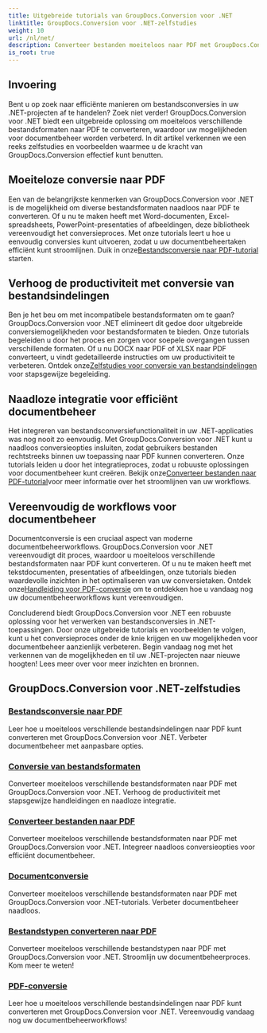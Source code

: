 ```yaml
---
title: Uitgebreide tutorials van GroupDocs.Conversion voor .NET
linktitle: GroupDocs.Conversion voor .NET-zelfstudies
weight: 10
url: /nl/net/
description: Converteer bestanden moeiteloos naar PDF met GroupDocs.Conversion voor .NET. Stroomlijn documentbeheer met aanpasbare opties. #GroupDocs.Conversie
is_root: true
---
```


## Invoering

Bent u op zoek naar efficiënte manieren om bestandsconversies in uw .NET-projecten af te handelen? Zoek niet verder! GroupDocs.Conversion voor .NET biedt een uitgebreide oplossing om moeiteloos verschillende bestandsformaten naar PDF te converteren, waardoor uw mogelijkheden voor documentbeheer worden verbeterd. In dit artikel verkennen we een reeks zelfstudies en voorbeelden waarmee u de kracht van GroupDocs.Conversion effectief kunt benutten.

## Moeiteloze conversie naar PDF

 Een van de belangrijkste kenmerken van GroupDocs.Conversion voor .NET is de mogelijkheid om diverse bestandsformaten naadloos naar PDF te converteren. Of u nu te maken heeft met Word-documenten, Excel-spreadsheets, PowerPoint-presentaties of afbeeldingen, deze bibliotheek vereenvoudigt het conversieproces. Met onze tutorials leert u hoe u eenvoudig conversies kunt uitvoeren, zodat u uw documentbeheertaken efficiënt kunt stroomlijnen. Duik in onze[Bestandsconversie naar PDF-tutorial](./file-conversion-to-pdf/) starten.

## Verhoog de productiviteit met conversie van bestandsindelingen

Ben je het beu om met incompatibele bestandsformaten om te gaan? GroupDocs.Conversion voor .NET elimineert dit gedoe door uitgebreide conversiemogelijkheden voor bestandsformaten te bieden. Onze tutorials begeleiden u door het proces en zorgen voor soepele overgangen tussen verschillende formaten. Of u nu DOCX naar PDF of XLSX naar PDF converteert, u vindt gedetailleerde instructies om uw productiviteit te verbeteren. Ontdek onze[Zelfstudies voor conversie van bestandsindelingen](./file-format-conversion-tutorials/) voor stapsgewijze begeleiding.

## Naadloze integratie voor efficiënt documentbeheer

 Het integreren van bestandsconversiefunctionaliteit in uw .NET-applicaties was nog nooit zo eenvoudig. Met GroupDocs.Conversion voor .NET kunt u naadloos conversieopties insluiten, zodat gebruikers bestanden rechtstreeks binnen uw toepassing naar PDF kunnen converteren. Onze tutorials leiden u door het integratieproces, zodat u robuuste oplossingen voor documentbeheer kunt creëren. Bekijk onze[Converteer bestanden naar PDF-tutorial](./convert-files-to-pdf/)voor meer informatie over het stroomlijnen van uw workflows.

## Vereenvoudig de workflows voor documentbeheer

 Documentconversie is een cruciaal aspect van moderne documentbeheerworkflows. GroupDocs.Conversion voor .NET vereenvoudigt dit proces, waardoor u moeiteloos verschillende bestandsformaten naar PDF kunt converteren. Of u nu te maken heeft met tekstdocumenten, presentaties of afbeeldingen, onze tutorials bieden waardevolle inzichten in het optimaliseren van uw conversietaken. Ontdek onze[Handleiding voor PDF-conversie](./pdf-conversion/) om te ontdekken hoe u vandaag nog uw documentbeheerworkflows kunt vereenvoudigen.

Concluderend biedt GroupDocs.Conversion voor .NET een robuuste oplossing voor het verwerken van bestandsconversies in .NET-toepassingen. Door onze uitgebreide tutorials en voorbeelden te volgen, kunt u het conversieproces onder de knie krijgen en uw mogelijkheden voor documentbeheer aanzienlijk verbeteren. Begin vandaag nog met het verkennen van de mogelijkheden en til uw .NET-projecten naar nieuwe hoogten! Lees meer over voor meer inzichten en bronnen.
## GroupDocs.Conversion voor .NET-zelfstudies
### [Bestandsconversie naar PDF](./file-conversion-to-pdf/)
Leer hoe u moeiteloos verschillende bestandsindelingen naar PDF kunt converteren met GroupDocs.Conversion voor .NET. Verbeter documentbeheer met aanpasbare opties.
### [Conversie van bestandsformaten](./file-format-conversion-tutorials/)
Converteer moeiteloos verschillende bestandsformaten naar PDF met GroupDocs.Conversion voor .NET. Verhoog de productiviteit met stapsgewijze handleidingen en naadloze integratie.
### [Converteer bestanden naar PDF](./convert-files-to-pdf/)
Converteer moeiteloos verschillende bestandsformaten naar PDF met GroupDocs.Conversion voor .NET. Integreer naadloos conversieopties voor efficiënt documentbeheer.
### [Documentconversie](./document-conversion/)
Converteer moeiteloos verschillende bestandsformaten naar PDF met GroupDocs.Conversion voor .NET-tutorials. Verbeter documentbeheer naadloos.
### [Bestandstypen converteren naar PDF](./converting-file-types-to-pdf/)
Converteer moeiteloos verschillende bestandstypen naar PDF met GroupDocs.Conversion voor .NET. Stroomlijn uw documentbeheerproces. Kom meer te weten!
### [PDF-conversie](./pdf-conversion/)
Leer hoe u moeiteloos verschillende bestandsindelingen naar PDF kunt converteren met GroupDocs.Conversion voor .NET. Vereenvoudig vandaag nog uw documentbeheerworkflows!